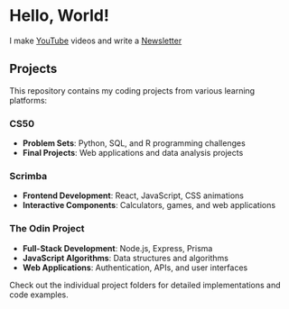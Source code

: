 # Hello, World!

I make [YouTube](https://youtube.com/@fabianfrankwerner) videos and write a [Newsletter](https://fabianfrankwerner.com/newsletter)

## Projects

This repository contains my coding projects from various learning platforms:

### CS50

- **Problem Sets**: Python, SQL, and R programming challenges
- **Final Projects**: Web applications and data analysis projects

### Scrimba

- **Frontend Development**: React, JavaScript, CSS animations
- **Interactive Components**: Calculators, games, and web applications

### The Odin Project

- **Full-Stack Development**: Node.js, Express, Prisma
- **JavaScript Algorithms**: Data structures and algorithms
- **Web Applications**: Authentication, APIs, and user interfaces

Check out the individual project folders for detailed implementations and code examples.
